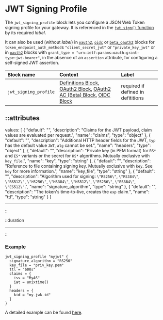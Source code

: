 # JWT Signing Profile

The `jwt_signing_profile` block lets you configure a JSON Web Token signing
profile for your gateway. It is referenced in the [`jwt_sign()` function](/configuration/functions)
by its required _label_.

It can also be used (without _label_) in [`oauth2`](oauth2), [`oidc`](oidc) or
[`beta_oauth2`](beta_oauth2) blocks for `token_endpoint_auth_method`s `"client_secret_jwt"`
or `"private_key_jwt"` or in [`oauth2`](oauth2) blocks with
`grant_type = "urn:ietf:params:oauth:grant-type:jwt-bearer"`, in the absence of an
`assertion` attribute, for configuring a self-signed JWT assertion.

| Block name            | Context                                                                                                                                  | Label                              |
|:----------------------|:-----------------------------------------------------------------------------------------------------------------------------------------|:-----------------------------------|
| `jwt_signing_profile` | [Definitions Block](/configuration/block/definitions), [OAuth2 Block](oauth2), [OAuth2 AC (Beta) Block](beta_oauth2), [OIDC Block](oidc) | required if defined in defititions |


::attributes
---
values: [
  {
    "default": "",
    "description": "Claims for the JWT payload, claim values are evaluated per request.",
    "name": "claims",
    "type": "object"
  },
  {
    "default": "",
    "description": "Additional HTTP header fields for the JWT, `typ` has the default value `JWT`, `alg` cannot be set.",
    "name": "headers",
    "type": "object"
  },
  {
    "default": "",
    "description": "Private key (in PEM format) for `RS*` and `ES*` variants or the secret for `HS*` algorithms. Mutually exclusive with `key_file`.",
    "name": "key",
    "type": "string"
  },
  {
    "default": "",
    "description": "Reference to file containing signing key. Mutually exclusive with `key`. See `key` for more information.",
    "name": "key_file",
    "type": "string"
  },
  {
    "default": "",
    "description": "Algorithm used for signing: `\"RS256\"`, `\"RS384\"`, `\"RS512\"`, `\"HS256\"`, `\"HS384\"`, `\"HS512\"`, `\"ES256\"`, `\"ES384\"`, `\"ES512\"`.",
    "name": "signature_algorithm",
    "type": "string"
  },
  {
    "default": "",
    "description": "The token's time-to-live, creates the `exp` claim.",
    "name": "ttl",
    "type": "string"
  }
]

---
::


::duration

---
::

### Example

```hcl
jwt_signing_profile "myjwt" {
  signature_algorithm = "RS256"
  key_file = "priv_key.pem"
  ttl = "600s"
  claims = {
    iss = "MyAS"
    iat = unixtime()
  }
  headers = {
    kid = "my-jwk-id"
  }
}
```

A detailed example can be found [here](https://github.com/coupergateway/couper-examples/blob/master/creating-jwt/README.md).
